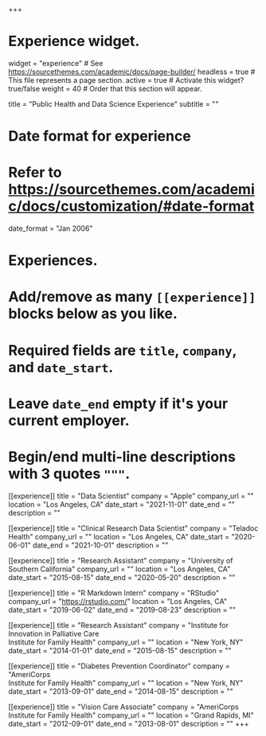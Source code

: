 +++
# Experience widget.
widget = "experience"  # See https://sourcethemes.com/academic/docs/page-builder/
headless = true  # This file represents a page section.
active = true  # Activate this widget? true/false
weight = 40  # Order that this section will appear.

title = "Public Health and Data Science Experience"
subtitle = ""

# Date format for experience
#   Refer to https://sourcethemes.com/academic/docs/customization/#date-format
date_format = "Jan 2006"

# Experiences.
#   Add/remove as many `[[experience]]` blocks below as you like.
#   Required fields are `title`, `company`, and `date_start`.
#   Leave `date_end` empty if it's your current employer.
#   Begin/end multi-line descriptions with 3 quotes `"""`.
[[experience]]
  title = "Data Scientist"
  company = "Apple"
  company_url = ""
  location = "Los Angeles, CA"
  date_start = "2021-11-01"
  date_end = ""
  description = ""
  
[[experience]]
  title = "Clinical Research Data Scientist"
  company = "Teladoc Health"
  company_url = ""
  location = "Los Angeles, CA"
  date_start = "2020-06-01"
  date_end = "2021-10-01"
  description = ""
  
[[experience]]
  title = "Research Assistant"
  company = "University of Southern California"
  company_url = ""
  location = "Los Angeles, CA"
  date_start = "2015-08-15"
  date_end = "2020-05-20"
  description = ""
  
[[experience]]
  title = "R Markdown Intern"
  company = "RStudio"
  company_url = "https://rstudio.com/"
  location = "Los Angeles, CA"
  date_start = "2019-06-02"
  date_end = "2019-08-23"
  description = ""
  
[[experience]]
  title = "Research Assistant"
  company = "Institute for Innovation in Palliative Care<br>Institute for Family Health"
  company_url = ""
  location = "New York, NY"
  date_start = "2014-01-01"
  date_end = "2015-08-15"
  description = ""

[[experience]]
  title = "Diabetes Prevention Coordinator"
  company = "AmeriCorps<br>Institute for Family Health"
  company_url = ""
  location = "New York, NY"
  date_start = "2013-09-01"
  date_end = "2014-08-15"
  description = ""
  
[[experience]]
  title = "Vision Care Associate"
  company = "AmeriCorps<br>Institute for Family Health"
  company_url = ""
  location = "Grand Rapids, MI"
  date_start = "2012-09-01"
  date_end = "2013-08-01"
  description = ""
+++
